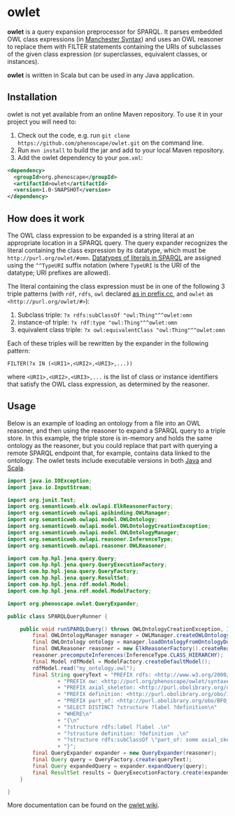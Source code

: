 owlet
==========

**owlet** is a query expansion preprocessor for SPARQL. It parses embedded OWL class expressions (in [Manchester Syntax]) and uses an OWL reasoner to replace them with FILTER statements containing the URIs of subclasses of the given class expression (or superclasses, equivalent classes, or instances).

**owlet** is written in Scala but can be used in any Java application.

## Installation
owlet is not yet available from an online Maven repository. To use it in your project you will need to:

1. Check out the code, e.g. run `git clone https://github.com/phenoscape/owlet.git` on the command line.
2. Run `mvn install` to build the jar and add to your local Maven repository.
3. Add the owlet dependency to your `pom.xml`: 

```xml
<dependency>
  <groupId>org.phenoscape</groupId>
  <artifactId>owlet</artifactId>
  <version>1.0-SNAPSHOT</version>
</dependency>
```

## How does it work
The OWL class expression to be expanded is a string literal at an appropriate location in a SPARQL query. The query expander recognizes the literal containing the class expression by its datatype, which must be `http://purl.org/owlet/#omn`. [Datatypes of literals in SPARQL] are assigned using the `^^TypeURI` suffix notation (where `TypeURI` is the URI of the datatype; URI prefixes are allowed).

The literal containing the class expression must be in one of the following 3 triple patterns (with `rdf`, `rdfs`, `owl` declared [as in prefix.cc], and `owlet` as `<http://purl.org/owlet/#>`):

1. Subclass triple: `?x rdfs:subClassOf "owl:Thing"^^owlet:omn`
2. instance-of triple: `?x rdf:type "owl:Thing"^^owlet:omn`
3. equivalent class triple: `?x owl:equivalentClass "owl:Thing"^^owlet:omn`

Each of these triples will be rewritten by the expander in the following pattern:
```
FILTER(?x IN (<URI1>,<URI2>,<URI3>,...))
```
where `<URI1>,<URI2>,<URI3>,...` is the list of class or instance identifiers that satisfy the OWL class expression, as determined by the reasoner.


## Usage
Below is an example of loading an ontology from a file into an OWL reasoner, and then using the reasoner to expand a SPARQL query to a triple store. In this example, the triple store is in-memory and holds the same ontology as the reasoner, but you could replace that part with querying a remote SPARQL endpoint that, for example, contains data linked to the ontology. The owlet tests include executable versions in both [Java](https://github.com/phenoscape/owlet/blob/master/src/test/java/org/phenoscape/owlet/TestSPARQLQueryJava.java) and [Scala](http://github.com/phenoscape/owlet/blob/master/src/test/scala/org/phenoscape/owlet/TestSPARQLQuery.scala).

```java
import java.io.IOException;
import java.io.InputStream;

import org.junit.Test;
import org.semanticweb.elk.owlapi.ElkReasonerFactory;
import org.semanticweb.owlapi.apibinding.OWLManager;
import org.semanticweb.owlapi.model.OWLOntology;
import org.semanticweb.owlapi.model.OWLOntologyCreationException;
import org.semanticweb.owlapi.model.OWLOntologyManager;
import org.semanticweb.owlapi.reasoner.InferenceType;
import org.semanticweb.owlapi.reasoner.OWLReasoner;

import com.hp.hpl.jena.query.Query;
import com.hp.hpl.jena.query.QueryExecutionFactory;
import com.hp.hpl.jena.query.QueryFactory;
import com.hp.hpl.jena.query.ResultSet;
import com.hp.hpl.jena.rdf.model.Model;
import com.hp.hpl.jena.rdf.model.ModelFactory;

import org.phenoscape.owlet.QueryExpander;

public class SPARQLQueryRunner {

	public void runSPARQLQuery() throws OWLOntologyCreationException, IOException {
		final OWLOntologyManager manager = OWLManager.createOWLOntologyManager();
		final OWLOntology ontology = manager.loadOntologyFromOntologyDocument(new File("my_ontology.owl"));
		final OWLReasoner reasoner = new ElkReasonerFactory().createReasoner(ontology);
		reasoner.precomputeInferences(InferenceType.CLASS_HIERARCHY);
		final Model rdfModel = ModelFactory.createDefaultModel();
		rdfModel.read("my_ontology.owl");
		final String queryText = "PREFIX rdfs: <http://www.w3.org/2000/01/rdf-schema#>\n"
				+ "PREFIX ow: <http://purl.org/phenoscape/owlet/syntax#>\n"
				+ "PREFIX axial_skeleton: <http://purl.obolibrary.org/obo/VSAO_0000056>\n"
				+ "PREFIX definition: <http://purl.obolibrary.org/obo/IAO_0000115>\n"
				+ "PREFIX part_of: <http://purl.obolibrary.org/obo/BFO_0000050>\n"
				+ "SELECT DISTINCT ?structure ?label ?definition\n"
				+ "WHERE\n"
				+ "{\n"
				+ "?structure rdfs:label ?label .\n"
				+ "?structure definition: ?definition .\n"
				+ "?structure rdfs:subClassOf \"part_of: some axial_skeleton:\"^^ow:omn .\n"
				+ "}";
		final QueryExpander expander = new QueryExpander(reasoner);
		final Query query = QueryFactory.create(queryText);
		final Query expandedQuery = expander.expandQuery(query);
		final ResultSet results = QueryExecutionFactory.create(expandedQuery, rdfModel).execSelect();
	}

}
```

More documentation can be found on the [owlet wiki](https://github.com/phenoscape/owlet/wiki).

[Manchester Syntax]: http://www.w3.org/TR/owl2-manchester-syntax/
[Datatypes of literals in SPARQL]: http://www.w3.org/TR/sparql11-query/#QSynLiterals
[as in prefix.cc]: http://prefix.cc/rdf,rdfs,owl
